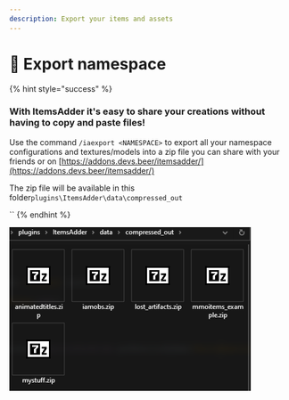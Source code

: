 ```yaml
---
description: Export your items and assets
---
```


# 💾 Export namespace

{% hint style="success" %}
### With ItemsAdder it's easy to share your creations without having to copy and paste files!

Use the command `/iaexport <NAMESPACE>` to export all your namespace configurations and textures/models into a zip file you can share with your friends or on [https://addons.devs.beer/itemsadder/](https://addons.devs.beer/itemsadder/)

The zip file will be available in this folder`plugins\ItemsAdder\data\compressed_out`

``
{% endhint %}

![](<../.gitbook/assets/immagine (35).png>)

